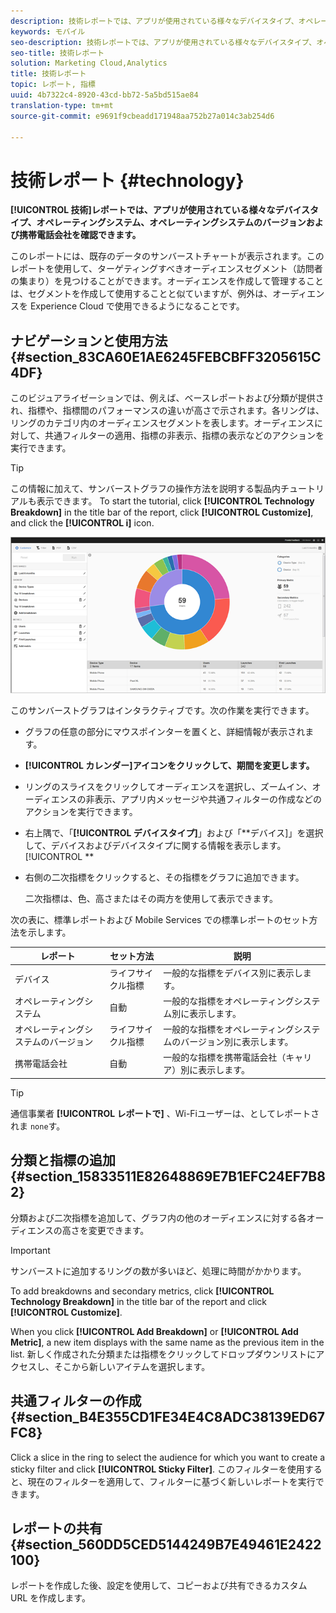 ```yaml
---
description: 技術レポートでは、アプリが使用されている様々なデバイスタイプ、オペレーティングシステム、オペレーティングシステムのバージョンおよび携帯電話会社を確認できます。
keywords: モバイル
seo-description: 技術レポートでは、アプリが使用されている様々なデバイスタイプ、オペレーティングシステム、オペレーティングシステムのバージョンおよび携帯電話会社を確認できます。
seo-title: 技術レポート
solution: Marketing Cloud,Analytics
title: 技術レポート
topic: レポート, 指標
uuid: 4b7322c4-8920-43cd-bb72-5a5bd515ae84
translation-type: tm+mt
source-git-commit: e9691f9cbeadd171948aa752b27a014c3ab254d6

---
```



# 技術レポート {#technology}

**[!UICONTROL 技術]レポートでは、アプリが使用されている様々なデバイスタイプ、オペレーティングシステム、オペレーティングシステムのバージョンおよび携帯電話会社を確認できます。**

このレポートには、既存のデータのサンバーストチャートが表示されます。このレポートを使用して、ターゲティングすべきオーディエンスセグメント（訪問者の集まり）を見つけることができます。オーディエンスを作成して管理することは、セグメントを作成して使用することと似ていますが、例外は、オーディエンスを Experience Cloud で使用できるようになることです。

## ナビゲーションと使用方法 {#section_83CA60E1AE6245FEBCBFF3205615C4DF}

このビジュアライゼーションでは、例えば、ベースレポートおよび分類が提供され、指標や、指標間のパフォーマンスの違いが高さで示されます。各リングは、リングのカテゴリ内のオーディエンスセグメントを表します。オーディエンスに対して、共通フィルターの適用、指標の非表示、指標の表示などのアクションを実行できます。

>[!TIP]
>
>この情報に加えて、サンバーストグラフの操作方法を説明する製品内チュートリアルも表示できます。 To start the tutorial, click **[!UICONTROL Technology Breakdown]** in the title bar of the report, click **[!UICONTROL Customize]**, and click the **[!UICONTROL i]** icon.

![](assets/report_technology.png)

このサンバーストグラフはインタラクティブです。次の作業を実行できます。

* グラフの任意の部分にマウスポインターを置くと、詳細情報が表示されます。
* **[!UICONTROL カレンダー]アイコンをクリックして、期間を変更します。**
* リングのスライスをクリックしてオーディエンスを選択し、ズームイン、オーディエンスの非表示、アプリ内メッセージや共通フィルターの作成などのアクションを実行できます。
* 右上隅で、「**[!UICONTROL デバイスタイプ]**」および「**デバイス]」を選択して、デバイスおよびデバイスタイプに関する情報を表示します。[!UICONTROL **

* 右側の二次指標をクリックすると、その指標をグラフに追加できます。

   二次指標は、色、高さまたはその両方を使用して表示できます。

次の表に、標準レポートおよび Mobile Services での標準レポートのセット方法を示します。

| レポート | セット方法 | 説明 |
|--- |--- |--- |
| デバイス | ライフサイクル指標 | 一般的な指標をデバイス別に表示します。 |
| オペレーティングシステム | 自動 | 一般的な指標をオペレーティングシステム別に表示します。 |
| オペレーティングシステムのバージョン | ライフサイクル指標 | 一般的な指標をオペレーティングシステムのバージョン別に表示します。 |
| 携帯電話会社 | 自動 | 一般的な指標を携帯電話会社（キャリア）別に表示します。 |

>[!TIP]
>
>通信事業者 **[!UICONTROL レポートで]** 、Wi-Fiユーザーは、としてレポートされま `none`す。


## 分類と指標の追加 {#section_15833511E82648869E7B1EFC24EF7B82}

分類および二次指標を追加して、グラフ内の他のオーディエンスに対する各オーディエンスの高さを変更できます。

>[!IMPORTANT]
>
>サンバーストに追加するリングの数が多いほど、処理に時間がかかります。

To add breakdowns and secondary metrics, click **[!UICONTROL Technology Breakdown]** in the title bar of the report and click **[!UICONTROL Customize]**.

When you click **[!UICONTROL Add Breakdown]** or **[!UICONTROL Add Metric]**, a new item displays with the same name as the previous item in the list. 新しく作成された分類または指標をクリックしてドロップダウンリストにアクセスし、そこから新しいアイテムを選択します。

## 共通フィルターの作成 {#section_B4E355CD1FE34E4C8ADC38139ED67FC8}

Click a slice in the ring to select the audience for which you want to create a sticky filter and click **[!UICONTROL Sticky Filter]**. このフィルターを使用すると、現在のフィルターを適用して、フィルターに基づく新しいレポートを実行できます。

## レポートの共有 {#section_560DD5CED5144249B7E49461E2422100}

レポートを作成した後、設定を使用して、コピーおよび共有できるカスタム URL を作成します。
